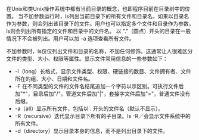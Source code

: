 在Unix和类Unix操作系统中都有当前目录的概念，也即程序目前在目录树中的位置。
当不加参数运行时，ls列出当前目录下的所有文件和目录名。如果以目录名作为参数，则会列出该目录下的文件。用户也可以指定多个文件和目录作为参数，ls则会列出所有指定的文件和目录中的文件名。
以 "."（圆点）开头的目录在一般情况下不会被列出。用户可以加 -a 选项查看所有文件。

不加参数时，ls仅仅列出文件和目录的名称，不加任何修饰。这通常让人很难区分文件的类型、大小、权限等属性。显示文件常用信息的一些参数如下：
- -l（long）长格式，显示文件类型、权限、硬链接的数目、文件拥有者、文件所在的组、大小、日期和文件名。
- -F 在不同类型的文件的文件名结尾追加一个字符以示区别。可执行文件后加"*"，目录后加"/"，管道文件后加"|"，套接字文件后加"="，普通文件没有后缀。
- -a（all）显示所有文件，包括以 . 开头的文件名（默认不显示）。
- -R（recursive）迭代显示目录下所有的子目录。ls -R／会显示文件系统中的所有文件。
- -d（directory）显示目录本身的信息，而不是列出目录下的文件。